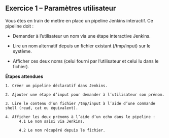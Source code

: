 ## Exercice 1 – Paramètres utilisateur

Vous êtes en train de mettre en place un pipeline Jenkins interactif. Ce pipeline doit :

   - Demander à l’utilisateur un nom via une étape interactive Jenkins.

   - Lire un nom alternatif depuis un fichier existant (/tmp/input) sur le système.

   - Afficher ces deux noms (celui fourni par l’utilisateur et celui lu dans le fichier).



**Étapes attendues**

    1. Créer un pipeline déclaratif dans Jenkins.

    2. Ajouter une étape d’input pour demander à l’utilisateur son prénom.

    3. Lire le contenu d’un fichier /tmp/input à l’aide d’une commande shell (read, cat ou équivalent).

    4. Afficher les deux prénoms à l’aide d’un echo dans le pipeline :
          4.1 Le nom saisi via Jenkins.

          4.2 Le nom récupéré depuis le fichier.

